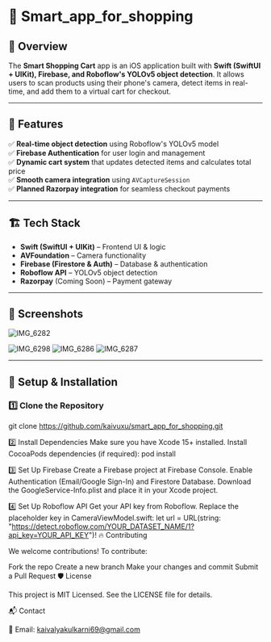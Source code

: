 
# 🛒 Smart_app_for_shopping  

## 📌 Overview  
The **Smart Shopping Cart** app is an iOS application built with **Swift (SwiftUI + UIKit), Firebase, and Roboflow's YOLOv5 object detection**. It allows users to scan products using their phone's camera, detect items in real-time, and add them to a virtual cart for checkout.

---

## 🚀 Features  
✅ **Real-time object detection** using Roboflow's YOLOv5 model  
✅ **Firebase Authentication** for user login and management  
✅ **Dynamic cart system** that updates detected items and calculates total price  
✅ **Smooth camera integration** using `AVCaptureSession`  
✅ **Planned Razorpay integration** for seamless checkout payments  

---

## 🏗 Tech Stack  
- **Swift (SwiftUI + UIKit)** – Frontend UI & logic  
- **AVFoundation** – Camera functionality  
- **Firebase (Firestore & Auth)** – Database & authentication  
- **Roboflow API** – YOLOv5 object detection  
- **Razorpay** (Coming Soon) – Payment gateway  

---

## 📸 Screenshots  
![IMG_6282](https://github.com/user-attachments/assets/c4c14eb5-281f-47bc-a931-c1c8a14a8949)

 ![IMG_6298](https://github.com/user-attachments/assets/af9cd0e0-9b83-4898-bd1b-202a8c1853ea)
 ![IMG_6286](https://github.com/user-attachments/assets/059d7d88-4505-4401-90b7-9ff0704a67a0)
 ![IMG_6287](https://github.com/user-attachments/assets/31679245-164a-40cd-9bb3-db8dbba1d87a)




---

## 🔧 Setup & Installation  

### 1️⃣ **Clone the Repository**  

git clone https://github.com/kaivuxu/smart_app_for_shopping.git

2️⃣ Install Dependencies
Make sure you have Xcode 15+ installed.
Install CocoaPods dependencies (if required):
pod install

3️⃣ Set Up Firebase
Create a Firebase project at Firebase Console.
Enable Authentication (Email/Google Sign-In) and Firestore Database.
Download the GoogleService-Info.plist and place it in your Xcode project.

4️⃣ Set Up Roboflow API
Get your API key from Roboflow.
Replace the placeholder key in CameraViewModel.swift:
let url = URL(string: "https://detect.roboflow.com/YOUR_DATASET_NAME/1?api_key=YOUR_API_KEY")!
🔥 Contributing

We welcome contributions! To contribute:

Fork the repo
Create a new branch
Make your changes and commit
Submit a Pull Request
🛡 License

This project is MIT Licensed. See the LICENSE file for details.

📬 Contact

📧 Email: kaivalyakulkarni69@gmail.com

